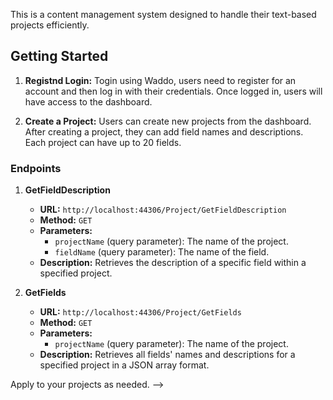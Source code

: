 ﻿This is a content management system designed to handle their text-based projects efficiently.

## Getting Started

1. **Registnd Login:** Togin using Waddo, users need to register for an account and then log in with their credentials. Once logged in, users will have access to the dashboard.

2. **Create a Project:** Users can create new projects from the dashboard. After creating a project, they can add field names and descriptions. Each project can have up to 20 fields.


### Endpoints

1. **GetFieldDescription**
   - **URL:** `http://localhost:44306/Project/GetFieldDescription`
   - **Method:** `GET`
   - **Parameters:**
     - `projectName` (query parameter): The name of the project.
     - `fieldName` (query parameter): The name of the field.
   - **Description:** Retrieves the description of a specific field within a specified project.

2. **GetFields**
   - **URL:** `http://localhost:44306/Project/GetFields`
   - **Method:** `GET`
   - **Parameters:**
     - `projectName` (query parameter): The name of the project.
   - **Description:** Retrieves all fields' names and descriptions for a specified project in a JSON array format.


Apply to your projects as needed. -->
